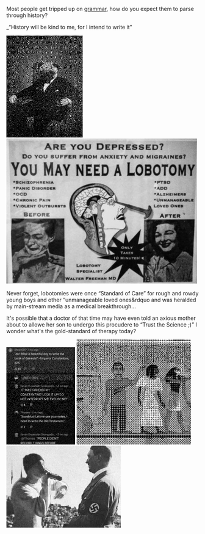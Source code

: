 Most people get tripped up on [grammar](), how do you expect them to parse through history?

_&ldquo;History will be kind to me, for I intend to write it&rdquo;

<img src=".pix/pug1.webp" style="width: 200px; height: auto;">

<img src=".pix/lobotomy.webp" style="width: 500px; height: auto;">

Never forget, lobotomies were once &ldquo;Standard of Care&rdquo; for rough and rowdy young boys and other &ldquo;unmanageable loved ones&rdquo and was heralded by main-stream media as a medical breakthrough&hellip;

It's possible that a doctor of that time may have even told an axious mother about to allowe her son to undergo this procudere to &ldquo;Trust the Science ;)&rdquo; I wonder what's the gold-standard of therapy today?

<img src=".pix/ot.webp" style="width: 180px; height: auto;">

<img src=".pix/heiro.webp" style="width: 300px; height: auto;">
<img src=".pix/eminem_hitler.webp" style="width: 300px; height: auto;">

